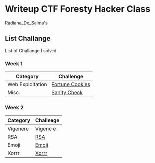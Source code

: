 # Writeup CTF Foresty Hacker Class
Radiana_De_Salma's

## List Challange
List of Challange I solved.

### Week 1
| Category | Challenge |
| --- | --- |
| Web Exploitation | [Fortune Cookies](/Fortune_Cookies/)
| Misc.            | [Sanity Check](/Sanity_Check/)

### Week 2
| Category | Challenge |
| --- | --- |
| Vigenere         | [Vigenere](/Vigenere/)
| RSA              | [RSA](/RSA/)
| Emoji            | [Emoji](/Emoji/)
| Xorrr            | [Xorrr](/Xorrr/)
